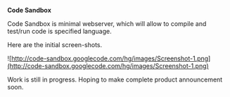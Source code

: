 **Code Sandbox**

Code Sandbox is minimal webserver, which will allow to compile and test/run code is specified language.

Here are the initial screen-shots.

![http://code-sandbox.googlecode.com/hg/images/Screenshot-1.png](http://code-sandbox.googlecode.com/hg/images/Screenshot-1.png)


Work is still in progress. Hoping to make complete product announcement soon.